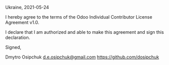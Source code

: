 Ukraine, 2021-05-24

I hereby agree to the terms of the Odoo Individual Contributor License
Agreement v1.0.

I declare that I am authorized and able to make this agreement and sign this
declaration.

Signed,

Dmytro Osipchuk d.e.osipchuk@gmail.com https://github.com/dosipchuk
